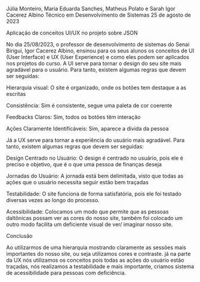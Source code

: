 Júlia Monteiro, Maria Eduarda Sanches, Matheus Polato e Sarah
Igor Cacerez Albino 
Técnico em Desenvolvimento de Sistemas
25 de agosto de 2023

Aplicação de conceitos UI/UX no projeto sobre JSON

No dia 25/08/2023, o professor de desenvolvimento de sistemas do Senai Birigui, Igor Cacerez Albino, ensinou para os seus alunos os conceitos de UI (User Interface) e UX (User Experience) e como eles podem ser aplicados nos projetos do curso.
A UI serve para tornar o design do seu site mais agradável para o usuário. Para tanto, existem algumas regras que devem ser seguidas:

Hierarquia visual: O site é organizado, onde os botões tem destaque a as escritas

Consistência: Sim é consistente, segue uma paleta de cor coerente 

Feedbacks Claros: Sim, todos os botões têm interação

Ações Claramente Identificáveis: Sim, aparece a dívida da pessoa

Já a UX serve para tornar a experiência do usuário mais agradável. Para tanto, existem algumas regras que devem ser seguidas: 

Design Centrado no Usuário: O design é centrado no usuário, pois ele é preciso e objetivo, que é o que uma pessoa de finanças deseja

Jornadas do Usuário: A jornada está bem delimitada, visto que todas as ações que o usuário necessita seguir estão bem traçadas

Testabilidade: O site funciona de forma satisfatória, pois ele foi testado diversas vezes ao longo do processo.

Acessibilidade:  Colocamos um modo que permite que as pessoas daltônicas possam ver as cores do nosso site, também foi colocado um outro modo facilita um deficiente visual de ver/ imaginar nosso site.

Conclusão

Ao utilizarmos de uma hierarquia mostrando claramente as sessões mais importantes do nosso site, ou seja utilizamos cores e contraste. já na parte da UX nós utilizamos os conceitos pois todas as ações do usuário estão traçadas, nós realizamos a testabilidade e mais importante, criamos sistema de acessibilidade para pessoas com deficiência.
